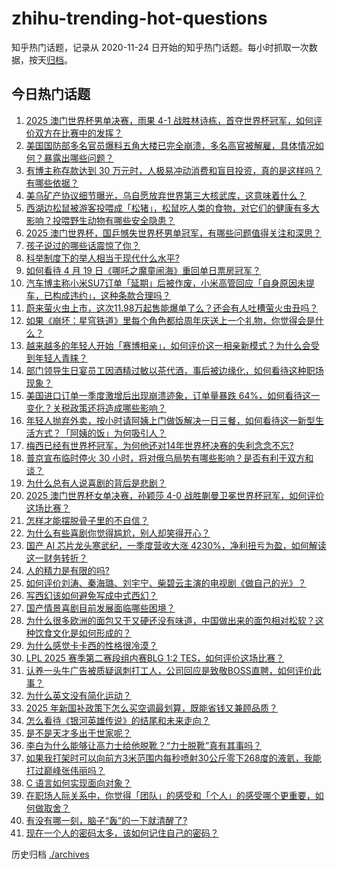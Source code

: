 # zhihu-trending-hot-questions

知乎热门话题，记录从 2020-11-24
日开始的知乎热门话题。每小时抓取一次数据，按天[归档](./archives)。

## 今日热门话题

<!-- BEGIN -->
<!-- 最后更新时间 Mon Apr 21 2025 07:00:30 GMT+0800 (China Standard Time) -->

1. [2025 澳门世界杯男单决赛，雨果 4-1 战胜林诗栋，首夺世界杯冠军，如何评价双方在比赛中的发挥？](https://www.zhihu.com/question/1897326482793142000)
1. [美国国防部多名官员爆料五角大楼已完全崩溃，多名高官被解雇，具体情况如何？暴露出哪些问题？](https://www.zhihu.com/question/1897314613340628700)
1. [有博主称存款达到 30 万元时，人极易冲动消费和盲目投资，真的是这样吗？有哪些依据？](https://www.zhihu.com/question/1897028991606550800)
1. [美乌矿产协议细节曝光，乌自愿放弃世界第三大核武库，这意味着什么？](https://www.zhihu.com/question/1896897736198022100)
1. [西湖边松鼠被游客投喂成「松猪」，松鼠吃人类的食物，对它们的健康有多大影响？投喂野生动物有哪些安全隐患？](https://www.zhihu.com/question/1896577976344213500)
1. [2025 澳门世界杯，国乒憾失世界杯男单冠军，有哪些问题值得关注和深思？](https://www.zhihu.com/question/1897403105114546200)
1. [孩子说过的哪些话震惊了你？](https://www.zhihu.com/question/656902248)
1. [科举制度下的举人相当于现代什么水平?](https://www.zhihu.com/question/543285952)
1. [如何看待 4 月 19 日《哪吒之魔童闹海》重回单日票房冠军？](https://www.zhihu.com/question/1897100503999038200)
1. [汽车博主称小米SU7订单「延期」后被作废，小米高管回应「自身原因未提车，已构成违约」，这种条款合理吗？](https://www.zhihu.com/question/1896285158291780000)
1. [蔚来萤火虫上市，这次11.98万起售能爆单了么？还会有人吐槽萤火虫丑吗？](https://www.zhihu.com/question/1897034381404635600)
1. [如果《崩坏：星穹铁道》里每个角色都给周年庆送上一个礼物，你觉得会是什么？](https://www.zhihu.com/question/1892538035058504400)
1. [越来越多的年轻人开始「赛博相亲」，如何评价这一相亲新模式？为什么会受到年轻人青睐？](https://www.zhihu.com/question/1896927799123599600)
1. [部门领导生日宴员工因酒精过敏以茶代酒，事后被边缘化，如何看待这种职场现象？](https://www.zhihu.com/question/1896584057556559400)
1. [美国进口订单一季度激增后出现崩溃迹象，订单量暴跌 64%，如何看待这一变化？关税政策还将造成哪些影响？](https://www.zhihu.com/question/1895759384287614500)
1. [年轻人抛弃外卖，按小时请阿姨上门做饭解决一日三餐，如何看待这一新型生活方式？「阿姨的饭」为何吸引人？](https://www.zhihu.com/question/1896530518339719400)
1. [梅西已经有世界杯冠军，为何他还对14年世界杯决赛的失利念念不忘?](https://www.zhihu.com/question/1896663699822978800)
1. [普京宣布临时停火 30 小时，将对俄乌局势有哪些影响？是否有利于双方和谈？](https://www.zhihu.com/question/1897050910733070600)
1. [为什么总有人说喜剧的背后是悲剧？](https://www.zhihu.com/question/5585783621)
1. [2025 澳门世界杯女单决赛，孙颖莎 4-0 战胜蒯曼卫冕世界杯冠军，如何评价这场比赛？](https://www.zhihu.com/question/1897317851846648300)
1. [怎样才能摆脱骨子里的不自信？](https://www.zhihu.com/question/327333707)
1. [为什么有些喜剧你觉得尴尬，别人却笑得开心？](https://www.zhihu.com/question/1895257996147274800)
1. [国产 AI 芯片龙头寒武纪，一季度营收大涨 4230%，净利扭亏为盈，如何解读这一财务转折？](https://www.zhihu.com/question/1896927865347502600)
1. [人的精力是有限的吗?](https://www.zhihu.com/question/22592222)
1. [如何评价刘涛、秦海璐、刘宇宁、柴碧云主演的电视剧《做自己的光》？](https://www.zhihu.com/question/612537994)
1. [写西幻该如何避免写成中式西幻？](https://www.zhihu.com/question/1895120035707609600)
1. [国产情景喜剧目前发展面临哪些困境？](https://www.zhihu.com/question/548651379)
1. [为什么很多欧洲的面包又干又硬还没有味道，中国做出来的面包相对松软？这种饮食文化是如何形成的？](https://www.zhihu.com/question/1895488918331319800)
1. [为什么感觉卡卡西的性格很冷漠？](https://www.zhihu.com/question/414705001)
1. [LPL 2025 赛季第二赛段组内赛BLG 1:2 TES，如何评价这场比赛？](https://www.zhihu.com/question/1897334435847836700)
1. [认养一头牛广告被质疑讽刺打工人，公司回应是致敬BOSS直聘，如何评价此事？](https://www.zhihu.com/question/1896165436770469400)
1. [为什么英文没有简化运动？](https://www.zhihu.com/question/15519131763)
1. [2025 年新国补政策下怎么买空调最划算，既能省钱又兼顾品质？](https://www.zhihu.com/question/1896157251867244300)
1. [怎么看待《银河英雄传说》的结尾和未来走向？](https://www.zhihu.com/question/1894054177174429700)
1. [是不是天才多出于世家呢？](https://www.zhihu.com/question/385491060)
1. [李白为什么能够让高力士给他脱靴？“力士脱靴”真有其事吗？](https://www.zhihu.com/question/316317572)
1. [如果我打架时可以向前方3米范围内每秒喷射30公斤零下268度的液氦，我能打过巅峰张伟丽吗？](https://www.zhihu.com/question/1893318608395936300)
1. [C 语言如何实现面向对象？](https://www.zhihu.com/question/10113735007)
1. [在职场人际关系中，你觉得「团队」的感受和「个人」的感受哪个更重要，如何做取舍？](https://www.zhihu.com/question/1896574288259150800)
1. [有没有哪一刻，脑子“轰”的一下就清醒了?](https://www.zhihu.com/question/429083755)
1. [现在一个人的密码太多，该如何记住自己的密码？](https://www.zhihu.com/question/445012954)

<!-- END -->

历史归档 [./archives](./archives)
